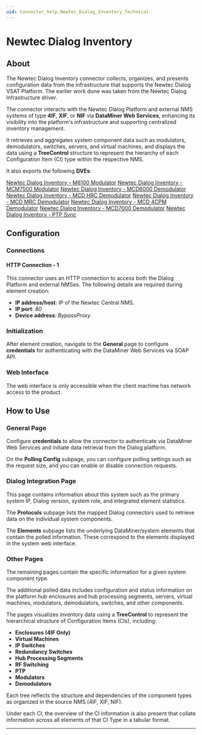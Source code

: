 ```yaml
---
uid: Connector_help_Newtec_Dialog_Inventory_Technical
---
```


# Newtec Dialog Inventory

## About

The Newtec Dialog Inventory connector collects, organizes, and presents configuration data from the infrastructure that supports the Newtec Dialog VSAT Platform. The earlier work done was taken from the Newtec Dialog Infrastructure driver.

The connector interacts with the Newtec Dialog Platform and external NMS systems of type **4IF**, **XIF**, or **NIF** via **DataMiner Web Services**, enhancing its visibility into the platform's infrastructure and supporting centralized inventory management.

It retrieves and aggregates system component data such as modulators, demodulators, switches, servers, and virtual machines, and displays the data using a **TreeControl** structure to represent the hierarchy of each Configuration Item (CI) type within the respective NMS.

It also exports the following **DVEs**:

[Newtec Dialog Inventory - M6100 Modulator](xref:Connector_help_Newtec_Dialog_Inventory_-_M6100_Modulator) 
[Newtec Dialog Inventory - MCM7500 Modulator](xref:Connector_help_Newtec_Dialog_Inventory_-_MCM7500_Modulator) 
[Newtec Dialog Inventory - MCD6000 Demodulator](xref:Connector_help_Newtec_Dialog_Inventory_-_MCM6000_Demodulator) 
[Newtec Dialog Inventory - MCD HRC Demodulator](xref:Connector_help_Newtec_Dialog_Inventory_-_MCD_HRC_Demodulator) 
[Newtec Dialog Inventory - MCD MRC Demodulator](xref:Connector_help_Newtec_Dialog_Inventory_-_MCD_MRC_Demodulator) 
[Newtec Dialog Inventory - MCD 4CPM Demodulator](xref:Connector_help_Newtec_Dialog_Inventory_-_MCD_4CPM_Demodulator) 
[Newtec Dialog Inventory - MCD7000 Demodulator](xref:Connector_help_Newtec_Dialog_Inventory_-_MCD7000_Demodulator) 
[Newtec Dialog Inventory - PTP Sync](xref:Connector_help_Newtec_Dialog_Inventory_-_PTP_Sync) 

## Configuration

### Connections

#### HTTP Connection - 1

This connector uses an HTTP connection to access both the Dialog Platform and external NMSes. The following details are required during element creation:

- **IP address/host**: IP of the Newtec Central NMS.
- **IP port**: *80*
- **Device address**: *BypassProxy*

### Initialization

After element creation, navigate to the **General** page to configure **credentials** for authenticating with the DataMiner Web Services via SOAP API.

### Web Interface

The web interface is only accessible when the client machine has network access to the product.

## How to Use

### General Page

Configure **credentials** to allow the connector to authenticate via DataMiner Web Services and initiate data retrieval from the Dialog platform.

On the **Polling Config** subpage, you can configure polling settings such as the request size, and you can enable or disable connection requests.

### Dialog Integration Page

This page contains information about this system such as the primary system IP, Dialog version, system role, and integrated element statistics.

The **Protocols** subpage lists the mapped Dialog connectors used to retrieve data on the individual system components.

The **Elements** subpage lists the underlying DataMiner/system elements that contain the polled information. These correspond to the elements displayed in the system web interface.

### Other Pages

The remaining pages contain the specific information for a given system component type.

The additional polled data includes configuration and status information on the platform hub enclosures and hub processing segments, servers, virtual machines, modulators, demodulators, switches, and other components.

The pages visualizes inventory data using a **TreeControl** to represent the hierarchical structure of Configuration Items (CIs), including:

- **Enclosures (4IF Only)**
- **Virtual Machines**
- **IP Switches**
- **Redundancy Switches**
- **Hub Processing Segments**
- **RF Switching**
- **PTP**
- **Modulators**
- **Demodulators**

Each tree reflects the structure and dependencies of the component types as organized in the source NMS (4IF, XIF, NIF).

Under each CI, the overview of the CI information is also present that collate information across all elements of that CI Type in a tabular format.

---


